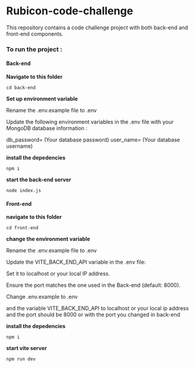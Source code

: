 # Rubicon-code-challenge

This repository contains a code challenge project with both back-end and front-end components.

### To run the project :

#### Back-end

**Navigate to this folder**

`cd back-end`

**Set up environment variable**

Rename the .env.example file to .env

Update the following environment variables in the .env file with your MongoDB database information :

db_password= (Your database password)
user_name= (Your database username)

**install the depedencies**

`npm i`

**start the back-end server**

`node index.js`

#### Front-end

**navigate to this folder**

`cd front-end`

**change the environment variable**

Rename the .env.example file to .env

Update the VITE_BACK_END_API variable in the .env file:

Set it to localhost or your local IP address.

Ensure the port matches the one used in the Back-end (default: 8000).

Change .env.example to .env

and the variable VITE_BACK_END_API to localhost or your local ip address and the port should be 8000 or with the port you changed in back-end

**install the depedencies**

`npm i`

**start vite server**

`npm run dev`
